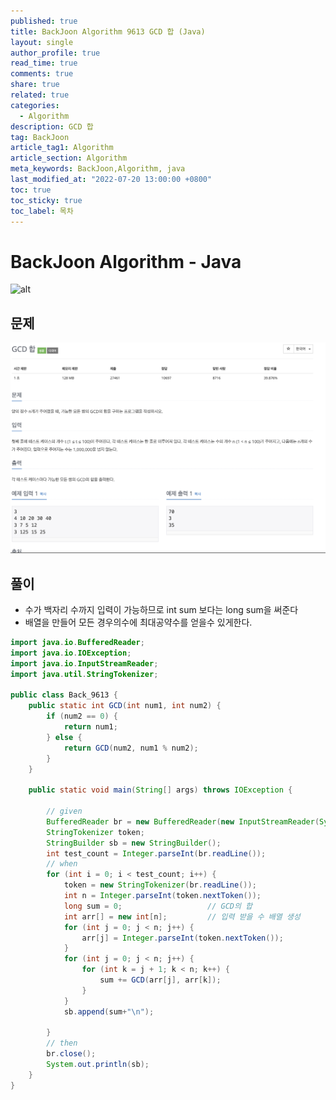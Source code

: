 ```yaml
---
published: true
title: BackJoon Algorithm 9613 GCD 합 (Java)
layout: single
author_profile: true
read_time: true
comments: true
share: true
related: true
categories:
  - Algorithm
description: GCD 합
tag: BackJoon
article_tag1: Algorithm
article_section: Algorithm
meta_keywords: BackJoon,Algorithm, java
last_modified_at: "2022-07-20 13:00:00 +0800"
toc: true
toc_sticky: true
toc_label: 목차
---
```


# BackJoon Algorithm - Java

![alt](https://d2gd6pc034wcta.cloudfront.net/images/logo@2x.png)

## 문제

![alt](/assets/images/post/Algorithm/9613.png)

## 풀이

- 수가 백자리 수까지 입력이 가능하므로 int sum 보다는 long sum을 써준다
- 배열을 만들어 모든 경우의수에 최대공약수를 얻을수 있게한다.

```java
import java.io.BufferedReader;
import java.io.IOException;
import java.io.InputStreamReader;
import java.util.StringTokenizer;

public class Back_9613 {
    public static int GCD(int num1, int num2) {
        if (num2 == 0) {
            return num1;
        } else {
            return GCD(num2, num1 % num2);
        }
    }

    public static void main(String[] args) throws IOException {

        // given
        BufferedReader br = new BufferedReader(new InputStreamReader(System.in));
        StringTokenizer token;
        StringBuilder sb = new StringBuilder();
        int test_count = Integer.parseInt(br.readLine());
        // when
        for (int i = 0; i < test_count; i++) {
            token = new StringTokenizer(br.readLine());
            int n = Integer.parseInt(token.nextToken());
            long sum = 0;                   // GCD의 합
            int arr[] = new int[n];         // 입력 받을 수 배열 생성
            for (int j = 0; j < n; j++) {
                arr[j] = Integer.parseInt(token.nextToken());
            }
            for (int j = 0; j < n; j++) {
                for (int k = j + 1; k < n; k++) {
                    sum += GCD(arr[j], arr[k]);
                }
            }
            sb.append(sum+"\n");

        }
        // then
        br.close();
        System.out.println(sb);
    }
}



```
